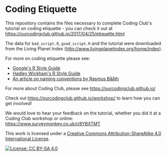 # Coding Etiquette

This repository contains the files necessary to complete Coding Club's tutorial on coding etiquette - you can check it out at https://ourcodingclub.github.io/2017/04/25/etiquette.html

The data for `bad_script.R`, `good_script.R` and the tutorial were downloaded from the Living Planet Index (http://www.livingplanetindex.org/home/index).

For more on coding etiquette please see:
- [Google's R Style Guide](https://google.github.io/styleguide/Rguide.xml)
- [Hadley Wickham's R Style Guide](http://adv-r.had.co.nz/Style.html)
- [An article on naming conventions by Rasmus Bååth](https://journal.r-project.org/archive/2012-2/RJournal_2012-2_Baaaath.pdf)

For more about Coding Club, please see https://ourcodingclub.github.io/

Check out https://ourcodingclub.github.io/workshop/ to learn how you can get involved!

We would love to hear your feedback on the tutorial, whether you did it at a Coding Club workshop or online: 
https://www.surveymonkey.co.uk/r/8YBXTMT

This work is licensed under a [Creative Commons Attribution-ShareAlike 4.0 International License](https://creativecommons.org/licenses/by-sa/4.0/).

[![License: CC BY-SA 4.0](https://licensebuttons.net/l/by-sa/4.0/80x15.png)](https://creativecommons.org/licenses/by-sa/4.0/)
